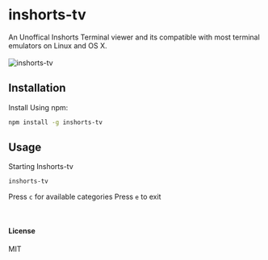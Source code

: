 # inshorts-tv 

An Unoffical Inshorts Terminal viewer and its compatible with most terminal emulators on Linux and OS X.
<br />
<br />
![inshorts-tv](https://i.imgur.com/8csqzpS.png)

## Installation
Install Using npm:

```sh
npm install -g inshorts-tv
```

## Usage
Starting Inshorts-tv

```sh
inshorts-tv
```

Press `c` for available categories 
Press `e` to exit 

<br />

#### License
MIT


